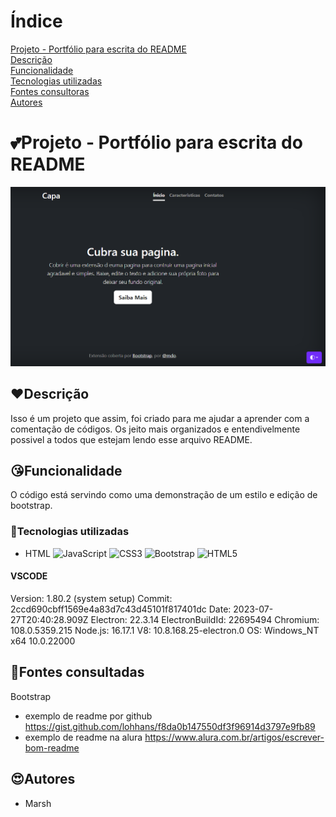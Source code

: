 # Índice

[Projeto - Portfólio para escrita do README](#projeto---portf%C3%B3lio-para-escrita-do-readme)  
[Descrição](#descri%C3%A7%C3%A3o)  
[Funcionalidade](#funcionalidade)  
[Tecnologias utilizadas](#tecnologias-utilizadas)  
[Fontes consultoras](#fontes-consultadas)  
[Autores](#autores)  

# 💕Projeto - Portfólio para escrita do README
![image](img/capa.png)
## ❤️Descrição
Isso é um projeto que assim, foi criado para me ajudar a aprender com a comentação de códigos. Os jeito mais organizados e entendivelmente possivel a todos que estejam lendo esse arquivo README.
## 😘Funcionalidade
O código está servindo como uma demonstração de um estilo e edição de bootstrap.
### 💖Tecnologias utilizadas
- HTML
![JavaScript](https://img.shields.io/badge/javascript-%23323330.svg?style=for-the-badge&logo=javascript&logoColor=%23F7DF1E) 
![CSS3](https://img.shields.io/badge/css3-%231572B6.svg?style=for-the-badge&logo=css3&logoColor=white)
![Bootstrap](https://img.shields.io/badge/bootstrap-%23563D7C.svg?style=for-the-badge&logo=bootstrap&logoColor=white)
![HTML5](https://img.shields.io/badge/html5-%23E34F26.svg?style=for-the-badge&logo=html5&logoColor=white)
#### VSCODE
Version: 1.80.2 (system setup)
Commit: 2ccd690cbff1569e4a83d7c43d45101f817401dc
Date: 2023-07-27T20:40:28.909Z
Electron: 22.3.14
ElectronBuildId: 22695494
Chromium: 108.0.5359.215
Node.js: 16.17.1
V8: 10.8.168.25-electron.0
OS: Windows_NT x64 10.0.22000
## 🥰Fontes consultadas
Bootstrap
- exemplo de readme por github
https://gist.github.com/lohhans/f8da0b147550df3f96914d3797e9fb89
- exemplo de readme na alura
https://www.alura.com.br/artigos/escrever-bom-readme
## 😍Autores
- Marsh